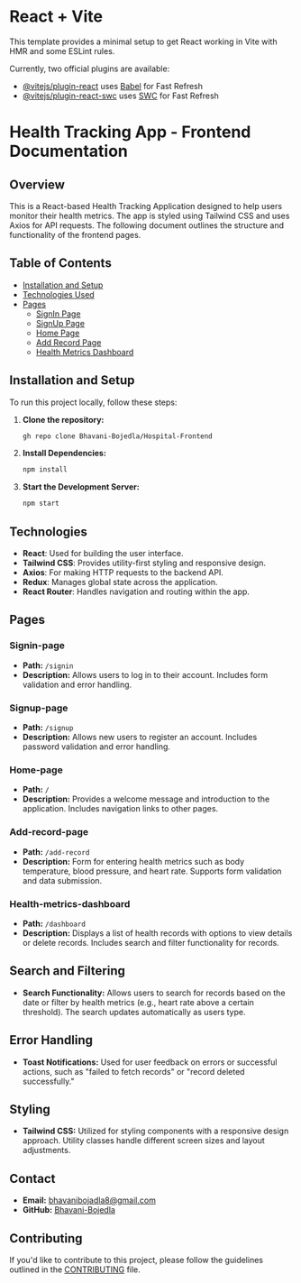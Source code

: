 # React + Vite

This template provides a minimal setup to get React working in Vite with HMR and some ESLint rules.

Currently, two official plugins are available:

- [@vitejs/plugin-react](https://github.com/vitejs/vite-plugin-react/blob/main/packages/plugin-react/README.md) uses [Babel](https://babeljs.io/) for Fast Refresh
- [@vitejs/plugin-react-swc](https://github.com/vitejs/vite-plugin-react-swc) uses [SWC](https://swc.rs/) for Fast Refresh

# Health Tracking App - Frontend Documentation

## Overview

This is a React-based Health Tracking Application designed to help users monitor their health metrics. The app is styled using Tailwind CSS and uses Axios for API requests. The following document outlines the structure and functionality of the frontend pages.

## Table of Contents

- [Installation and Setup](#installation-and-setup)
- [Technologies Used](#Technologies)
- [Pages](#pages)
  - [SignIn Page](#Signin-page)
  - [SignUp Page](#Signup-page)
  - [Home Page](#Home-page)
  - [Add Record Page](#Add-record-page)
  - [Health Metrics Dashboard](#health-metrics-dashboard)


## Installation and Setup

To run this project locally, follow these steps:

1. **Clone the repository:**

   ```bash
   gh repo clone Bhavani-Bojedla/Hospital-Frontend

   ```

2. **Install Dependencies:**

   ```bash
   npm install

   ```

3. **Start the Development Server:**

   ```bash
   npm start
   ```

## Technologies

- **React**: Used for building the user interface.
- **Tailwind CSS**: Provides utility-first styling and responsive design.
- **Axios**: For making HTTP requests to the backend API.
- **Redux**: Manages global state across the application.
- **React Router**: Handles navigation and routing within the app.

## Pages

### Signin-page

- **Path:** `/signin`
- **Description:** Allows users to log in to their account. Includes form validation and error handling.

### Signup-page

- **Path:** `/signup`
- **Description:** Allows new users to register an account. Includes password validation and error handling.

### Home-page

- **Path:** `/`
- **Description:** Provides a welcome message and introduction to the application. Includes navigation links to other pages.

### Add-record-page

- **Path:** `/add-record`
- **Description:** Form for entering health metrics such as body temperature, blood pressure, and heart rate. Supports form validation and data submission.

### Health-metrics-dashboard

- **Path:** `/dashboard`
- **Description:** Displays a list of health records with options to view details or delete records. Includes search and filter functionality for records.

## Search and Filtering

- **Search Functionality:** Allows users to search for records based on the date or filter by health metrics (e.g., heart rate above a certain threshold). The search updates automatically as users type.

## Error Handling

- **Toast Notifications:** Used for user feedback on errors or successful actions, such as "failed to fetch records" or "record deleted successfully."

## Styling

- **Tailwind CSS:** Utilized for styling components with a responsive design approach. Utility classes handle different screen sizes and layout adjustments.

## Contact

- **Email:** bhavanibojadla8@gmail.com
- **GitHub:** [Bhavani-Bojedla](https://github.com/Bhavani-Bojedla/Hospital-Frontend)

## Contributing

If you'd like to contribute to this project, please follow the guidelines outlined in the [CONTRIBUTING](CONTRIBUTING.md) file.
